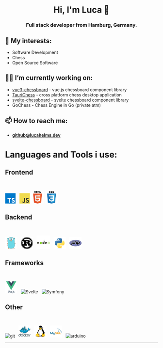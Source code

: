 <h1 align="center">Hi, I'm Luca 👋</h1>
<h3 align="center">Full stack developer from Hamburg, Germany.</h3>

## 🔭 My interests:

- Software Development
- Chess
- Open Source Software


## 👨‍💻 I’m currently working on:

- [vue3-chessboard](https://github.com/qwerty084/vue3-chessboard) - vue.js chessboard component library
- [TauriChess](https://github.com/qwerty084/TauriChess) - cross platform chess desktop application
- [svelte-chessboard](https://github.com/qwerty084/SvelteChessboard) - svelte chessboard component library
- GoChess - Chess Engine in Go (private atm)

## 📫 How to reach me:
- **github@lucahelms.dev**

# Languages and Tools i use:

## Frontend

<br>

<p align="left">
<img src="https://raw.githubusercontent.com/devicons/devicon/master/icons/typescript/typescript-original.svg" alt="TypeScript" width="35" height="35"/> &nbsp;
<img src="https://raw.githubusercontent.com/devicons/devicon/master/icons/javascript/javascript-original.svg" alt="JavaScript" width="35" height="35"/>
<img src="https://raw.githubusercontent.com/devicons/devicon/master/icons/html5/html5-original-wordmark.svg" alt="HTML" width="42" height="42"/>
<img src="https://raw.githubusercontent.com/devicons/devicon/master/icons/css3/css3-original-wordmark.svg" alt="CSS" width="42" height="42"/>
</p>

## Backend

<br>

<p align="left">
<img src="https://raw.githubusercontent.com/devicons/devicon/master/icons/go/go-original.svg" alt="Go" width="40" height="40"/> &nbsp;
<img src="https://raw.githubusercontent.com/devicons/devicon/master/icons/rust/rust-plain.svg" alt="Rust" width="40" height="40"/> &nbsp;
<img src="https://raw.githubusercontent.com/devicons/devicon/master/icons/nodejs/nodejs-original-wordmark.svg" alt="node.js" width="45" height="45"/> &nbsp;
<img src="https://raw.githubusercontent.com/devicons/devicon/master/icons/python/python-original.svg" alt="Python" width="40" height="40"/> &nbsp;
<img src="https://raw.githubusercontent.com/devicons/devicon/master/icons/php/php-original.svg" alt="PHP" width="40" height="40"/>
</p>

## Frameworks

<br>

<p align="left">
<img src="https://raw.githubusercontent.com/devicons/devicon/master/icons/vuejs/vuejs-original-wordmark.svg" alt="vue.js" width="40" height="40"/> &nbsp;
<img src="https://upload.wikimedia.org/wikipedia/commons/1/1b/Svelte_Logo.svg" alt="Svelte" width="40" height="40"/> &nbsp;
<img src="https://avatars.githubusercontent.com/u/143937?s=200&v=4" alt="Symfony" width="40" height="40"/>
</p>

## Other

<br>

<p aling="left">
<img src="https://www.vectorlogo.zone/logos/git-scm/git-scm-icon.svg" alt="git" width="40" height="40"/> &nbsp;
<img src="https://raw.githubusercontent.com/devicons/devicon/master/icons/docker/docker-original-wordmark.svg" alt="docker" width="40" height="40"/> &nbsp;
<img src="https://raw.githubusercontent.com/devicons/devicon/master/icons/linux/linux-original.svg" alt="Linux" width="40" height="40"/> &nbsp;
<img src="https://raw.githubusercontent.com/devicons/devicon/master/icons/mysql/mysql-original-wordmark.svg" alt="MySQL" width="40" height="40"/> &nbsp;
<img src="https://cdn.worldvectorlogo.com/logos/arduino-1.svg" alt="arduino" width="40" height="40"/>
</p>

<hr>

